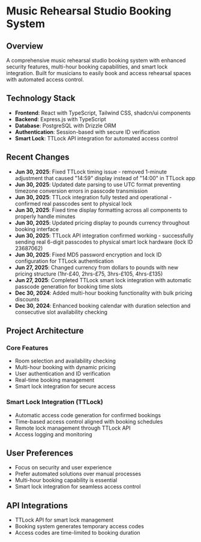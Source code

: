 # Music Rehearsal Studio Booking System

## Overview
A comprehensive music rehearsal studio booking system with enhanced security features, multi-hour booking capabilities, and smart lock integration. Built for musicians to easily book and access rehearsal spaces with automated access control.

## Technology Stack
- **Frontend**: React with TypeScript, Tailwind CSS, shadcn/ui components
- **Backend**: Express.js with TypeScript
- **Database**: PostgreSQL with Drizzle ORM
- **Authentication**: Session-based with secure ID verification
- **Smart Lock**: TTLock API integration for automated access control

## Recent Changes
- **Jun 30, 2025**: Fixed TTLock timing issue - removed 1-minute adjustment that caused "14:59" display instead of "14:00" in TTLock app
- **Jun 30, 2025**: Updated date parsing to use UTC format preventing timezone conversion errors in passcode transmission
- **Jun 30, 2025**: TTLock integration fully tested and operational - confirmed real passcodes sent to physical lock
- **Jun 30, 2025**: Fixed time display formatting across all components to properly handle minutes
- **Jun 30, 2025**: Updated pricing display to pounds currency throughout booking interface
- **Jun 30, 2025**: TTLock API integration confirmed working - successfully sending real 6-digit passcodes to physical smart lock hardware (lock ID 23687062)
- **Jun 30, 2025**: Fixed MD5 password encryption and lock ID configuration for TTLock authentication
- **Jun 27, 2025**: Changed currency from dollars to pounds with new pricing structure (1hr-£40, 2hrs-£75, 3hrs-£105, 4hrs-£135)
- **Jun 27, 2025**: Completed TTLock smart lock integration with automatic passcode generation for booking time slots
- **Dec 30, 2024**: Added multi-hour booking functionality with bulk pricing discounts
- **Dec 30, 2024**: Enhanced booking calendar with duration selection and consecutive slot availability checking

## Project Architecture

### Core Features
- Room selection and availability checking
- Multi-hour booking with dynamic pricing
- User authentication and ID verification
- Real-time booking management
- Smart lock integration for secure access

### Smart Lock Integration (TTLock)
- Automatic access code generation for confirmed bookings
- Time-based access control aligned with booking schedules
- Remote lock management through TTLock API
- Access logging and monitoring

## User Preferences
- Focus on security and user experience
- Prefer automated solutions over manual processes
- Multi-hour booking capability is essential
- Smart lock integration for seamless access control

## API Integrations
- TTLock API for smart lock management
- Booking system generates temporary access codes
- Access codes are time-limited to booking duration